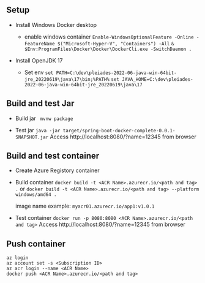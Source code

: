 ## Setup
* Install Windows Docker desktop
    * enable windows container
    ```Enable-WindowsOptionalFeature -Online -FeatureName $("Microsoft-Hyper-V", "Containers") -All```
    ```& $Env:ProgramFiles\Docker\Docker\DockerCli.exe -SwitchDaemon .```


* Install OpenJDK 17
    * Set env
        ```set PATH=C:\dev\pleiades-2022-06-java-win-64bit-jre_20220619\java\17\bin;%PATH%```
        ```set JAVA_HOME=C:\dev\pleiades-2022-06-java-win-64bit-jre_20220619\java\17```

## Build and test Jar 
* Build jar
  ``` mvnw package```

* Test jar
    ```java -jar target/spring-boot-docker-complete-0.0.1-SNAPSHOT.jar```
    Access http://localhost:8080/?name=12345 from browser
    
## Build and test container
* Create Azure Registory container

* Build container
    ```docker build -t <ACR Name>.azurecr.io/<path and tag> .```
    or
    ```docker build -t <ACR Name>.azurecr.io/<path and tag> --platform windows/amd64 .```

    image name example: ```myacr01.azurecr.io/app1:v1.0.1```

* Test container
    ```docker run -p 8080:8080 <ACR Name>.azurecr.io/<path and tag>```
    Access http://localhost:8080/?name=12345 from browser


## Push container
```
az login
az account set -s <Subscription ID>
az acr login --name <ACR Name>
docker push <ACR Name>.azurecr.io/<path and tag>
```

